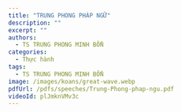 ```yaml
---
title: "TRUNG PHONG PHÁP NGỮ"
description: ""
excerpt: ""
authors:
  - TS TRUNG PHONG MINH BỔN
categories:
  - Thực hành
tags:
  - TS TRUNG PHONG MINH BỔN
image: /images/koans/great-wave.webp
pdfUrl: /pdfs/speeches/Trung-Phong-phap-ngu.pdf
videoId: plJmknVMv3c
---
```


